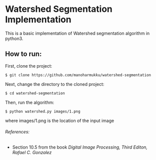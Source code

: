 # Watershed Segmentation Implementation

This is a basic implementation of Watershed segmentation algorithm in python3.

## How to run:

First, clone the project:

```$ git clone https://github.com/manoharmukku/watershed-segmentation```

Next, change the directory to the cloned project:

```$ cd watershed-segmentation```

Then, run the algorithm:

```$ python watershed.py images/1.png```

where images/1.png is the location of the input image

###### References:

-  Section 10.5 from the book _Digital Image Processing, Third Editon, Rafael C. Gonzalez_